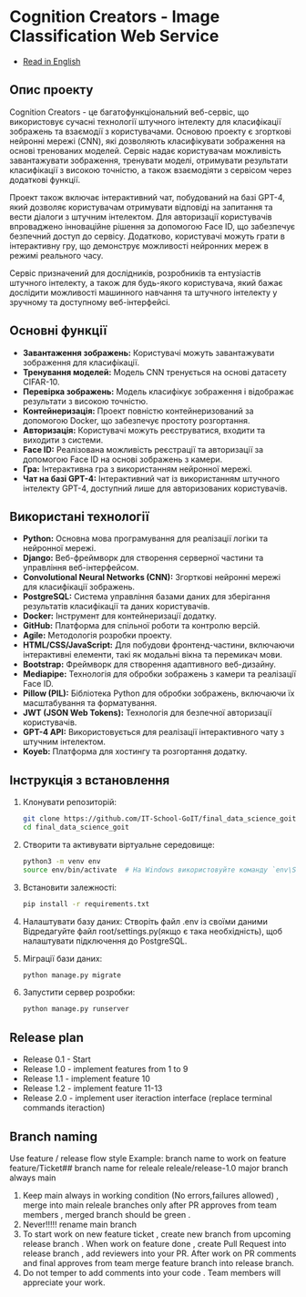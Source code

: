 # Cognition Creators - Image Classification Web Service
- [Read in English](README_en.md)

## Опис проекту

Cognition Creators - це багатофункціональний веб-сервіс, що використовує сучасні технології штучного інтелекту для класифікації зображень та взаємодії з користувачами. Основою проекту є згорткові нейронні мережі (CNN), які дозволяють класифікувати зображення на основі тренованих моделей. Сервіс надає користувачам можливість завантажувати зображення, тренувати моделі, отримувати результати класифікації з високою точністю, а також взаємодіяти з сервісом через додаткові функції.

Проект також включає інтерактивний чат, побудований на базі GPT-4, який дозволяє користувачам отримувати відповіді на запитання та вести діалоги з штучним інтелектом. Для авторизації користувачів впроваджено інноваційне рішення за допомогою Face ID, що забезпечує безпечний доступ до сервісу. Додатково, користувачі можуть грати в інтерактивну гру, що демонструє можливості нейронних мереж в режимі реального часу.

Сервіс призначений для дослідників, розробників та ентузіастів штучного інтелекту, а також для будь-якого користувача, який бажає дослідити можливості машинного навчання та штучного інтелекту у зручному та доступному веб-інтерфейсі.

## Основні функції

- **Завантаження зображень:** Користувачі можуть завантажувати зображення для класифікації.
- **Тренування моделей:** Модель CNN тренується на основі датасету CIFAR-10.
- **Перевірка зображень:** Модель класифікує зображення і відображає результати з високою точністю.
- **Контейнеризація:** Проект повністю контейнеризований за допомогою Docker, що забезпечує простоту розгортання.
- **Авторизація:** Користувачі можуть реєструватися, входити та виходити з системи.
- **Face ID:** Реалізована можливість реєстрації та авторизації за допомогою Face ID на основі зображень з камери.
- **Гра:** Інтерактивна гра з використанням нейронної мережі.
- **Чат на базі GPT-4:** Інтерактивний чат із використанням штучного інтелекту GPT-4, доступний лише для авторизованих користувачів.

## Використані технології

- **Python:** Основна мова програмування для реалізації логіки та нейронної мережі.
- **Django:** Веб-фреймворк для створення серверної частини та управління веб-інтерфейсом.
- **Convolutional Neural Networks (CNN):** Згорткові нейронні мережі для класифікації зображень.
- **PostgreSQL:** Система управління базами даних для зберігання результатів класифікації та даних користувачів.
- **Docker:** Інструмент для контейнеризації додатку.
- **GitHub:** Платформа для спільної роботи та контролю версій.
- **Agile:** Методологія розробки проекту.
- **HTML/CSS/JavaScript:** Для побудови фронтенд-частини, включаючи інтерактивні елементи, такі як модальні вікна та перемикач мови.
- **Bootstrap:** Фреймворк для створення адаптивного веб-дизайну.
- **Mediapipe:** Технологія для обробки зображень з камери та реалізації Face ID.
- **Pillow (PIL):** Бібліотека Python для обробки зображень, включаючи їх масштабування та форматування.
- **JWT (JSON Web Tokens):** Технологія для безпечної авторизації користувачів.
- **GPT-4 API:** Використовується для реалізації інтерактивного чату з штучним інтелектом.
- **Koyeb:** Платформа для хостингу та розгортання додатку.

## Інструкція з встановлення

1. Клонувати репозиторій:
   ```bash
   git clone https://github.com/IT-School-GoIT/final_data_science_goit.git
   cd final_data_science_goit

2. Створити та активувати віртуальне середовище:
   ```bash
   python3 -m venv env
   source env/bin/activate  # На Windows використовуйте команду `env\Scripts\activate`

3. Встановити залежності:
   ```bash
   pip install -r requirements.txt

4. Налаштувати базу даних:
   Створіть файл .env із своїми даними
   Відредагуйте файл root/settings.py(якщо є така необхідність), щоб налаштувати підключення до PostgreSQL.

5. Міграції бази даних:
   ```bash
   python manage.py migrate

6. Запустити сервер розробки:
   ```bash
   python manage.py runserver


## Release plan
- Release 0.1 - Start
- Release 1.0 - implement features from 1 to 9
- Release 1.1 - implement feature 10
- Release 1.2 - implement feature 11-13
- Release 2.0 - implement user iteraction interface (replace terminal commands iteraction)


## Branch naming
Use feature / release flow style Example: branch name to work on feature feature/Ticket## branch name for releale releale/release-1.0 major branch always main

1. Keep main always in working condition (No errors,failures allowed) , merge into main releale branches only after PR approves from team members , merged branch should be green .
2. Never!!!!! rename main branch
3. To start work on new feature ticket , create new branch from upcoming release branch . When work on feature done , create Pull Request into release branch , add reviewers into your PR. After work on PR comments and final approves from team merge feature branch into release branch.
4. Do not temper to add comments into your code . Team members will appreciate your work.
